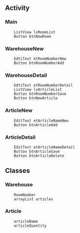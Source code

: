 ## Activity

### Main
        ListView lvRoomList
        Button btnNewRoom

### WarehouseNew
	    EdtiText etRoomNumberNew
		Button btnRoomNumberAdd


### WarehouseDetail
	    EdtiText etRoomNumberDetail
		ListView lvArticleList
		Button btnRoomNumberSave
		Button btnNewArticle


### ArticleNew
		EditText etArticleNameNew
		Button btnArticleAdd


### ArticleDetail
		EditText etArticleNameDetail
		Button btnArticleSave
		Button btnArticleDelete


## Classes

### Warehouse
		RoomNumber
		arrayList articles

### Article
		articleName
		articleQuantity